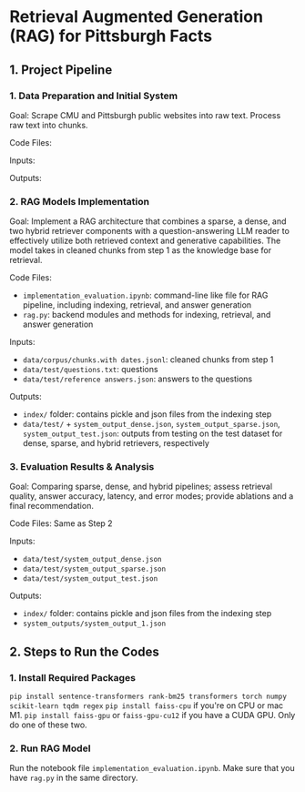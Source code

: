 # Retrieval Augmented Generation (RAG) for Pittsburgh Facts

## 1. Project Pipeline

### 1. Data Preparation and Initial System
Goal: Scrape CMU and Pittsburgh public websites into raw text. Process raw text into chunks.

Code Files:

Inputs:

Outputs:

### 2. RAG Models Implementation

Goal: Implement a RAG architecture that combines a sparse, a dense, and two hybrid retriever components with a question-answering LLM reader to effectively utilize both retrieved context and generative capabilities. The model takes in cleaned chunks from step 1 as the knowledge base for retrieval.

Code Files: 
- ```implementation_evaluation.ipynb```: command-line like file for RAG pipeline, including indexing, retrieval, and answer generation
- ```rag.py```: backend modules and methods for indexing, retrieval, and answer generation

Inputs: 
- ```data/corpus/chunks.with dates.jsonl```: cleaned chunks from step 1
- ```data/test/questions.txt```: questions
- ```data/test/reference answers.json```: answers to the questions

Outputs: 
- ```index/``` folder: contains pickle and json files from the indexing step
- ```data/test/``` + ```system_output_dense.json```, ```system_output_sparse.json```, ```system_output_test.json```: outputs from testing on the test dataset for dense, sparse, and hybrid retrievers, respectively

### 3. Evaluation Results \& Analysis

Goal: Comparing sparse, dense, and hybrid pipelines; assess retrieval quality, answer accuracy, latency, and error modes; provide ablations and a final recommendation.

Code Files: Same as Step 2

Inputs:

- ```data/test/system_output_dense.json```
- ```data/test/system_output_sparse.json```
- ```data/test/system_output_test.json```

Outputs:
- ```index/``` folder: contains pickle and json files from the indexing step
- ```system_outputs/system_output_1.json```

## 2. Steps to Run the Codes

### 1. Install Required Packages
```pip install sentence-transformers rank-bm25 transformers torch numpy scikit-learn tqdm regex```
```pip install faiss-cpu``` if you're on CPU or mac M1. ```pip install faiss-gpu``` or ```faiss-gpu-cu12``` if you have a CUDA GPU. Only do one of these two.

### 2. Run RAG Model
Run the notebook file ```implementation_evaluation.ipynb```.
Make sure that you have ```rag.py``` in the same directory.








